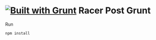 [![Built with Grunt](https://cdn.gruntjs.com/builtwith.png)](http://gruntjs.com/)
Racer Post Grunt
================

Run
```bash
npm install
```